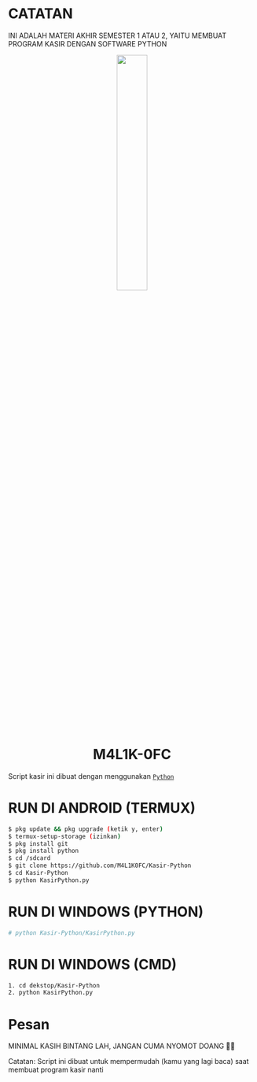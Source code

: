 # CATATAN
INI ADALAH MATERI AKHIR SEMESTER 1 ATAU 2, YAITU MEMBUAT PROGRAM KASIR DENGAN SOFTWARE PYTHON

<p align="center">
	<img src="https://telegra.ph/file/09910c07cd4637fd64727.jpg" width="35%" style="margin-left: auto;margin-right: auto;display: block;">
</p>
<h1 align="center">M4L1K-0FC</h1>

Script kasir ini dibuat dengan menggunakan [`Python`](https://www.python.org/downloads/windows/)

# RUN DI ANDROID (TERMUX)
```bash
$ pkg update && pkg upgrade (ketik y, enter)
$ termux-setup-storage (izinkan)
$ pkg install git
$ pkg install python
$ cd /sdcard
$ git clone https://github.com/M4L1K0FC/Kasir-Python
$ cd Kasir-Python
$ python KasirPython.py
```

# RUN DI WINDOWS (PYTHON)
```bash
# python Kasir-Python/KasirPython.py
```

# RUN DI WINDOWS (CMD)
```bash
1. cd dekstop/Kasir-Python
2. python KasirPython.py
```


# Pesan
MINIMAL KASIH BINTANG LAH, JANGAN CUMA NYOMOT DOANG 🗿🗿

Catatan: Script ini dibuat untuk mempermudah (kamu yang lagi baca) saat membuat program kasir nanti
